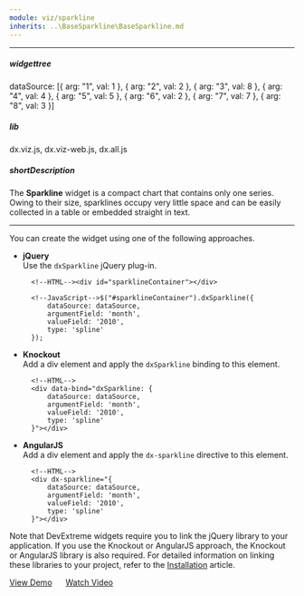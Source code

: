 ```yaml
---
module: viz/sparkline
inherits: ..\BaseSparkline\BaseSparkline.md
---
```

---
##### widgettree
dataSource: [{
    arg: "1",
    val: 1
}, {
    arg: "2",
    val: 2
}, {
    arg: "3",
    val: 8
}, {
    arg: "4",
    val: 4
}, {
    arg: "5",
    val: 5
}, {
    arg: "6",
    val: 2
}, {
    arg: "7",
    val: 7
}, {
    arg: "8",
    val: 3
}]

##### lib
dx.viz.js, dx.viz-web.js, dx.all.js

##### shortDescription
The **Sparkline** widget is a compact chart that contains only one series. Owing to their size, sparklines occupy very little space and can be easily collected in a table or embedded straight in text.

---
You can create the widget using one of the following approaches.

- **jQuery**  
 Use the `dxSparkline` jQuery plug-in.

        <!--HTML--><div id="sparklineContainer"></div>

    <!---->

        <!--JavaScript-->$("#sparklineContainer").dxSparkline({
			dataSource: dataSource,
			argumentField: 'month',
			valueField: '2010',
			type: 'spline'
		});

- **Knockout**  
 Add a div element and apply the `dxSparkline` binding to this element.

        <!--HTML-->
        <div data-bind="dxSparkline: {
			dataSource: dataSource,
			argumentField: 'month',
			valueField: '2010',
			type: 'spline'
        }"></div>

- **AngularJS**  
 Add a div element and apply the `dx-sparkline` directive to this element.

        <!--HTML-->
        <div dx-sparkline="{
			dataSource: dataSource,
			argumentField: 'month',
			valueField: '2010',
			type: 'spline'
        }"></div>

Note that DevExtreme widgets require you to link the jQuery library to your application. If you use the Knockout or AngularJS approach, the Knockout or AngularJS library is also required. For detailed information on linking these libraries to your project, refer to the [Installation](/concepts/20%20Data%20Visualization/05%20Basics/01%20Installation '/Documentation/Guide/Data_Visualization/Basics/Installation/') article.

<a href="http://js.devexpress.com/Demos/WidgetsGallery/#demo/chartssparklinessparklinesline/" class="button orange small fix-width-155" style="margin-right: 20px;" target="_blank">View Demo</a>
<a href="http://www.youtube.com/watch?v=0c9bcWgpxho&index=27&list=PL8h4jt35t1wjGvgflbHEH_e3b23AA30-z" class="button orange small fix-width-155" style="margin-right: 20px;" target="_blank">Watch Video</a>